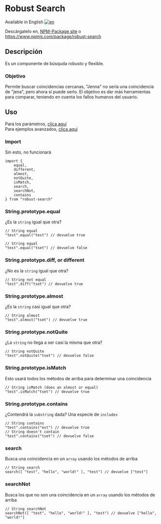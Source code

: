 # Robust Search #
Available in English [![en](https://img.shields.io/badge/lang-en-blue.svg)](/doc/en/)

Descárgatelo en, [NPM-Package site](www.npmjs.com/package/robust-search) o https://www.npmjs.com/package/robust-search

## Descripción
Es un componente de búsquda robusto y flexible.
### Objetivo
Permite buscar coincidencias cercanas, "Jenna" no sería una coincidencia de "jena", pero ahora sí puede serlo.
El objetivo es dar más herramientas para comparar, teniendo en cuenta los fallos humanos del usuario.

## Uso
Para los parámetros, [clica aquí](/doc/es/parameters.md)
<br />
Para ejemplos avanzados, [clica aquí](/doc/es/advanced.md)

### Import
Sin esto, no funcionará
````
import {
    equal,
    different,
    almost,
    notQuite,
    isMatch,
    search,
    searchNot,
    contains
} from "robust-search"
````
### String.prototype.equal
¿Es la `string` igual que otra?
````
// String equal
"test".equal("test") // devuelve true

// String equal
"test".equal("tset") // devuelve false
````
### String.prototype.diff, or different
¿No es la `string` igual que otra?
````
// String not equal
"test".diff("tset") // devuelve true
````
### String.prototype.almost
¿Es la `string` casi igual que otra?
````
// String almost
"test".almost("tset") // devuelve true
````
### String.prototype.notQuite
¿La `string` no llega a ser casi la misma que otra?
````
// String notQuite
"test".notQuite("tset") // devuelve false
````
### String.prototype.isMatch
Esto usará todos los métodos de arriba para determinar una coincidencia
````
// String isMatch (does an almost or equal)
"test".isMatch("tset") // devuelve true
````
### String.prototype.contains
¿Contendrá la `substring` dada? Una especie de `includes`
````
// String contains
"test".contains("est") // devuelve true
// String doesn't contain
"test".contains("tset") // devuelve false
````
### search
Busca una coincidencia en un `array` usando los métodos de arriba
````
// String search
search([ "test", "hello", "world!" ], "test") // devuelve ["test"]
````
### searchNot
Busca los que no son una coincidencia en un `array` usando los métodos de arriba
````
// String searchNot
searchNot([ "test", "hello", "world!" ], "test") // devuelve ["hello", "world!"]
````